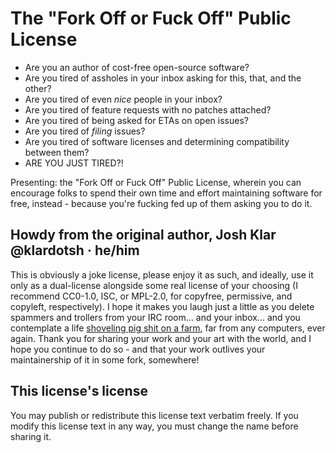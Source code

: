# The "Fork Off or Fuck Off" Public License

- Are you an author of cost-free open-source software?
- Are you tired of assholes in your inbox asking for this, that, and the other?
- Are you tired of even _nice_ people in your inbox?
- Are you tired of feature requests with no patches attached?
- Are you tired of being asked for ETAs on open issues?
- Are you tired of *filing* issues?
- Are you tired of software licenses and determining compatibility between
  them?
- ARE YOU JUST TIRED?!

Presenting: the "Fork Off or Fuck Off" Public License, wherein you can 
encourage folks to spend their own time and effort maintaining software
for free, instead - because you're fucking fed up of them asking you to do it.

## Howdy from the original author, Josh Klar @klardotsh · he/him

This is obviously a joke license, please enjoy it as such, and ideally, use it
only as a dual-license alongside some real license of your choosing (I
recommend CC0-1.0, ISC, or MPL-2.0, for copyfree, permissive, and copyleft,
respectively). I hope it makes you laugh just a little as you delete spammers
and trollers from your IRC room... and your inbox... and you contemplate a life
[shoveling pig shit on a farm](https://www.youtube.com/watch?v=b2F-DItXtZs),
far from any computers, ever again. Thank you for sharing your work and your
art with the world, and I hope you continue to do so - and that your work
outlives your maintainership of it in some fork, somewhere!

## This license's license

You may publish or redistribute this license text verbatim freely. If you
modify this license text in any way, you must change the name before sharing
it.
